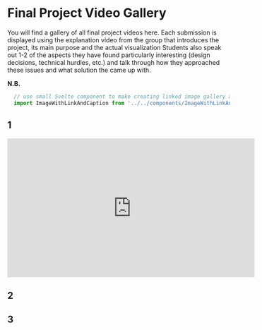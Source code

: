 # Final Project Video Gallery
You will find a gallery of all final project videos here. Each submission is displayed using the explanation video from the group that introduces the project, its main purpose and the actual visualization Students also speak out 1-2 of the aspects they have found particularly interesting (design decisions, technical hurdles, etc.) and talk through how they approached these issues and what solution the came up with.

**N.B.** <writeup>

```js exec
  // use small Svelte component to make creating linked image gallery a bit easier
  import ImageWithLinkAndCaption from '../../components/ImageWithLinkAndCaption.svelte'
```
## 1
<iframe title="IDV Week 11 7 April 2020" width="560" height="315" src="https://www.youtube-nocookie.com/embed/pZqw9yipji4" frameborder="0" allow="accelerometer; autoplay; encrypted-media; gyroscope; picture-in-picture" allowfullscreen></iframe>

## 2

## 3
